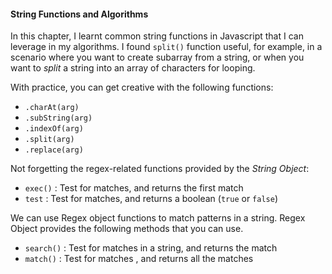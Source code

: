 #### String Functions and Algorithms

In this chapter, I learnt common string functions in Javascript that I can leverage in my algorithms. I found `split()` function useful, for example, in a scenario where you want to create subarray from a string, or when you want to _split_ a string into an array of characters for looping.

With practice, you can get creative with the following functions:

- `.charAt(arg)`
- `.subString(arg)`
- `.indexOf(arg)`
- `.split(arg)`
- `.replace(arg)`

Not forgetting the regex-related functions provided by the _String Object_:

- `exec()` : Test for matches, and returns the first match
- `test` : Test for matches, and returns a boolean (`true` or `false`)

We can use Regex object functions to match patterns in a string. Regex Object provides the following methods that you can use.

- `search()` : Test for matches in a string, and returns the match
- `match()` : Test for matches , and returns all the matches

